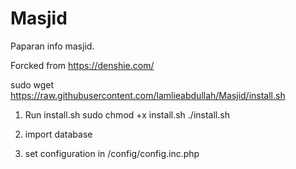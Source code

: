 # Masjid
Paparan info masjid.

Forcked from https://denshie.com/

sudo wget https://raw.githubusercontent.com/lamlieabdullah/Masjid/install.sh

1. Run install.sh
sudo chmod +x install.sh
./install.sh

2. import database
3. set configuration in /config/config.inc.php
